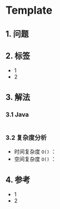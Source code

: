 # Template

## 1. 问题

## 2. 标签

* 1
* 2

## 3. 解法

### 3.1 Java

```java
```

### 3.2 复杂度分析

* 时间复杂度 `O()` ：
* 空间复杂度 `O()` ：

## 4. 参考

* 1
* 2


